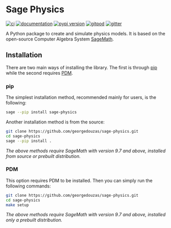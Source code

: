 # Sage Physics

[![ci](https://github.com/georgedouzas/sage-physics/workflows/ci/badge.svg)](https://github.com/georgedouzas/sage-physics/actions?query=workflow%3Aci)
[![documentation](https://img.shields.io/badge/docs-mkdocs%20material-blue.svg?style=flat)](https://georgedouzas.github.io/sage-physics/)
[![pypi version](https://img.shields.io/pypi/v/sage-physics.svg)](https://pypi.org/project/sage-physics/)
[![gitpod](https://img.shields.io/badge/gitpod-workspace-blue.svg?style=flat)](https://gitpod.io/#https://github.com/georgedouzas/sage-physics)
[![gitter](https://badges.gitter.im/join%20chat.svg)](https://gitter.im/sage-physics/community)

A Python package to create and simulate physics models. It is based on the open-source Computer Algebra System [SageMath](https://www.sagemath.org/).

## Installation

There are two main ways of installing the library. The first is through
[pip](https://pip.pypa.io/en/stable/)  while the second requires
[PDM](https://pdm.fming.dev/latest/).

### pip

The simplest installation method, recommended mainly for users, is the following:

```bash
sage --pip install sage-physics
```

Another installation method is from the source:

```bash
git clone https://github.com/georgedouzas/sage-physics.git
cd sage-physics
sage --pip install .
```

*The above methods require SageMath with version 9.7 and above, installed from source or prebuilt distribution.*

### PDM

This option requires PDM to be installed. Then you can simply run the following commands:

```bash
git clone https://github.com/georgedouzas/sage-physics.git
cd sage-physics
make setup
```

*The above methods require SageMath with version 9.7 and above, installed only a prebuilt
distribution.*
